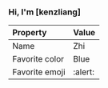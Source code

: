### Hi, I'm [kenzliang]

| Property | Value |
|:---------------|:-----------------|
| Name | Zhi |
| Favorite color | Blue |
| Favorite emoji | :alert: |

